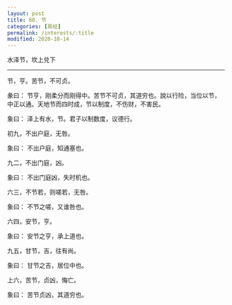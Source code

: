 ```yaml
---
layout: post
title: 60. 节
categories: [易经]
permalink: /interests/:title
modified: 2020-10-14
---
```


水泽节，坎上兑下

---

节，亨。苦节，不可贞。

彖曰： 节亨，刚柔分而刚得中。苦节不可贞，其道穷也。說以行险，当位以节，中正以通。天地节而四时成，节以制度，不伤财，不害民。

象曰： 泽上有水，节。君子以制数度，议德行。

初九，不出户庭，无咎。

象曰： 不出户庭，知通塞也。

九二，不出门庭，凶。

象曰： 不出门庭凶，失时机也。

六三，不节若，则嗟若，无咎。

象曰： 不节之嗟，又谁咎也。

六四，安节，亨。

象曰： 安节之亨，承上道也。

九五，甘节，吉，往有尚。

象曰： 甘节之吉，居位中也。

上六，苦节，贞凶，悔亡。

象曰： 苦节贞凶，其道穷也。
